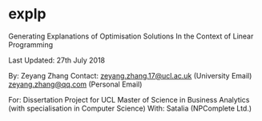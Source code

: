 # explp

Generating Explanations of Optimisation Solutions
In the Context of Linear Programming

Last Updated: 
27th July 2018

By:       Zeyang Zhang
Contact:  zeyang.zhang.17@ucl.ac.uk (University Email)
          zeyang.zhang@qq.com (Personal Email)

For:      Dissertation Project for UCL Master of Science in Business Analytics (with specialisation in Computer Science)
With:     Satalia (NPComplete Ltd.)
